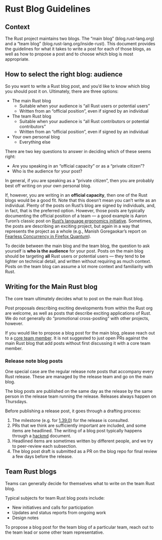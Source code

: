 # Rust Blog Guidelines

## Context

The Rust project maintains two blogs. The “main blog” (blog.rust-lang.org) and a “team blog” (blog.rust-lang.org/inside-rust). This document provides the guidelines for what it takes to write a post for each of those blogs, as well as how to propose a post and to choose which blog is most appropriate.

## How to select the right blog: audience

So you want to write a Rust blog post, and you’d like to know which blog you should post it on. Ultimately, there are three options:

- The main Rust blog
    - Suitable when your audience is “all Rust users or potential users”
    - Written from an “official position”, even if signed by an individual
- The team Rust blog
    - Suitable when your audience is “all Rust contributors or potential contributors”
    - Written from an “official position”, even if signed by an individual
- Your own personal blog
    - Everything else

There are two key questions to answer in deciding which of these seems right:

- Are you speaking in an “official capacity” or as a “private citizen”?
- Who is the audience for your post?

In general, if you are speaking as a “private citizen”, then you are probably best off writing on your own personal blog.

If, however, you are writing in an **official capacity**, then one of the Rust blogs would be a good fit. Note that this doesn’t mean you can’t write as an individual. Plenty of the posts on Rust’s blog are signed by individuals, and, in fact, that is the preferred option. However, those posts are typically documenting the official position of a team — a good example is Aaron Turon’s classic post on [Rust’s language ergonomics initiative](https://blog.rust-lang.org/2017/03/02/lang-ergonomics.html). Sometimes, the posts are describing an exciting project, but again in a way that represents the project as a whole (e.g., Manish Goregaokar’s report on [Fearless Concurrency in Firefox Quantum](https://blog.rust-lang.org/2017/11/14/Fearless-Concurrency-In-Firefox-Quantum.html)).

To decide between the main blog and the team blog, the question to ask yourself is **who is the audience** for your post. Posts on the main blog should be targeting **all** Rust users or potential users — they tend to be lighter on technical detail, and written without requiring as much context. Posts on the team blog can assume a lot more context and familiarity with Rust.

## Writing for the Main Rust blog

The core team ultimately decides what to post on the main Rust blog.

Post proposals describing exciting developments from within the Rust org are welcome, as well as posts that describe exciting applications of Rust. We do not generally do “promotional cross-posting” with other projects, however.

If you would like to propose a blog post for the main blog, please reach out to a [core team member](https://www.rust-lang.org/governance/teams/core). It is not suggested to just open PRs against the main Rust blog that add posts without first discussing it with a core team member.

### Release note blog posts

One special case are the regular release note posts that accompany
every Rust release. These are managed by the release team and go on
the main blog.

The blog posts are published on the same day as the release
by the same person in the release team running the release.
Releases always happen on Thursdays.

Before publishing a release post, it goes through a drafting process:
1. The milestone (e.g. for [1.39.0]) for the release is consulted.
2. PRs that we think are sufficiently important are included, and some items are headlined.
    The writing of a blog post typically happens through a [hackmd](https://hackmd.io/) document.
3. Headlined items are sometimes written by different people, and we try to peer-review each subsection.
4. The blog post draft is submitted as a PR on the blog repo for final review a few days before the release.

[1.39.0]: https://github.com/rust-lang/rust/milestone/66?closed=1

## Team Rust blogs

Teams can generally decide for themselves what to write on the team Rust blog.

Typical subjects for team Rust blog posts include:

- New initiatives and calls for participation
- Updates and status reports from ongoing work
- Design notes

To propose a blog post for the team blog of a particular team, reach out to the team lead or some other team representative.
